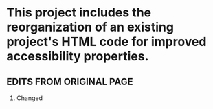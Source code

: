 <h1>This project includes the reorganization of an existing project's HTML code for improved accessibility properties.</h1>

<h2>EDITS FROM ORIGINAL PAGE</h2>

<ol><li>
    Changed <title> from website to Horiseon.
</li><li>
    Added [a href] to header for homepage navigation incase of future webpage expansion.
</li><li>
    Added alt"text" to images.
</li><li>
    Added aria label to HTML for image that had source in css.
</li><li>
    Changed [div] to appropriate semantic element which included the following: header, nav, section, article.
</li><li>
    Removed period in CSS to correspond with the appropriate semantic element instead of class.
</li><li>
    Consolidated the classes "search-engine-optimization, online-reputation-management, and social-media-marketing" into one class "section-title" to diminish repeated code.
</li><li>
    Consolidated all of the benefit classes into one "benefit-article" class. Removed additional unneeded benefit subset classes.
</li><li>
    Added [!--comment--] comments to each semantic element for clarification.
</li><li>
    added missing <id> tag to Search Engine Optimization section for appropriate navigatation from the header nav bar.
</li><li>
    CSS class reorganization to appear in order of the html tags.
</li>
<br />
<a href="https://joshsands.github.io/horiseon-accessibility-changes"> LINK TO HORISEON WEBPAGE </a>
<br />
<br />
 <img src="./assets/images/screenshot.png" />